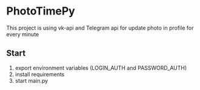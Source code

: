 # PhotoTimePy

This project is using vk-api and Telegram api for update photo in profile for every minute

## Start
1. export environment variables (LOGIN_AUTH and PASSWORD_AUTH)
2. install requirements
3. start main.py